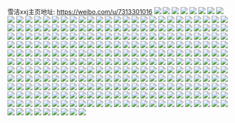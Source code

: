 雪洁xxj主页地址: https://weibo.com/u/7313301016 
![](https://wx4.sinaimg.cn/mw2000/007YVRG0ly1h8yydc8tg4j33gg56oe8b.jpg) 
![](https://wx4.sinaimg.cn/mw2000/007YVRG0ly1h8yyd6e0iaj33gg56onpn.jpg) 
![](https://wx4.sinaimg.cn/mw2000/007YVRG0ly1h8yydnovm0j32ny3zxnpi.jpg) 
![](https://wx4.sinaimg.cn/mw2000/007YVRG0ly1h8yydjyt8fj33gg56okju.jpg) 
![](https://wx4.sinaimg.cn/mw2000/007YVRG0ly1h8hbq1stkwj30u015f143.jpg) 
![](https://wx4.sinaimg.cn/mw2000/007YVRG0ly1h8hbq20cbpj30u0143dpg.jpg) 
![](https://wx4.sinaimg.cn/mw2000/007YVRG0ly1h8hbq28qcrj30u0182dsp.jpg) 
![](https://wx4.sinaimg.cn/mw2000/007YVRG0ly1h8cyzrz54pj30u0140qd9.jpg) 
![](https://wx4.sinaimg.cn/mw2000/007YVRG0ly1h8cyzr4megj30u0140n89.jpg) 
![](https://wx4.sinaimg.cn/mw2000/007YVRG0ly1h8cyzs52w6j30u0140aku.jpg) 
![](https://wx4.sinaimg.cn/mw2000/007YVRG0ly1h7j6vlo82kj30t80a3mxs.jpg) 
![](https://wx4.sinaimg.cn/mw2000/007YVRG0ly1h7d8bjubxlj30u01404bv.jpg) 
![](https://wx4.sinaimg.cn/mw2000/007YVRG0ly1h7d8bkdn41j30u01297d8.jpg) 
![](https://wx4.sinaimg.cn/mw2000/007YVRG0ly1h7d8bkszwlj30u0140qff.jpg) 
![](https://wx4.sinaimg.cn/mw2000/007YVRG0ly1h72fre5yudj30u01cttbn.jpg) 
![](https://wx4.sinaimg.cn/mw2000/007YVRG0ly1h6ref7ns8zj30u019mgwe.jpg) 
![](https://wx4.sinaimg.cn/mw2000/007YVRG0ly1h6ref737j2j30u019idlx.jpg) 
![](https://wx4.sinaimg.cn/mw2000/007YVRG0ly1h6ref8gzrwj30u0164nau.jpg) 
![](https://wx4.sinaimg.cn/mw2000/007YVRG0ly1h6ref9t8dzj30u0190k0k.jpg) 
![](https://wx4.sinaimg.cn/mw2000/007YVRG0ly1h6refaqcpyj30u019fn53.jpg) 
![](https://wx4.sinaimg.cn/mw2000/007YVRG0ly1h6refb55z7j30u016mjx1.jpg) 
![](https://wx4.sinaimg.cn/mw2000/007YVRG0ly1h6refciiajj30u0190dhy.jpg) 
![](https://wx4.sinaimg.cn/mw2000/007YVRG0ly1h6refbwa4zj30u019oqes.jpg) 
![](https://wx4.sinaimg.cn/mw2000/007YVRG0ly1h6reffiff7j30u016z768.jpg) 
![](https://wx4.sinaimg.cn/mw2000/007YVRG0ly1h6kg75toahj30u016mncg.jpg) 
![](https://wx4.sinaimg.cn/mw2000/007YVRG0ly1h6kg774sq8j30u019inaw.jpg) 
![](https://wx4.sinaimg.cn/mw2000/007YVRG0ly1h6kg74xaayj30u01agqid.jpg) 
![](https://wx4.sinaimg.cn/mw2000/007YVRG0ly1h6kg76i1h1j30u015o13k.jpg) 
![](https://wx4.sinaimg.cn/mw2000/007YVRG0ly1h6bpyp5eiij30u0140q4i.jpg) 
![](https://wx4.sinaimg.cn/mw2000/007YVRG0ly1h6bpyoron9j30u014gta2.jpg) 
![](https://wx4.sinaimg.cn/mw2000/007YVRG0ly1h60qdlupwmj30u0140dk6.jpg) 
![](https://wx4.sinaimg.cn/mw2000/007YVRG0ly1h5rk1zch3hj30u014049v.jpg) 
![](https://wx4.sinaimg.cn/mw2000/007YVRG0ly1h4ek9y4ymlj30u0140dlg.jpg) 
![](https://wx4.sinaimg.cn/mw2000/007YVRG0ly1h4eka1p1erj30u01400zt.jpg) 
![](https://wx4.sinaimg.cn/mw2000/007YVRG0ly1h4ek9zo1p5j30u014043n.jpg) 
![](https://wx4.sinaimg.cn/mw2000/007YVRG0ly1h4eka2db7tj30u0140n2d.jpg) 
![](https://wx4.sinaimg.cn/mw2000/007YVRG0ly1h4eka8kj0oj30u01hcqc6.jpg) 
![](https://wx4.sinaimg.cn/mw2000/007YVRG0ly1h4eka5rr6sj31400u00xv.jpg) 
![](https://wx4.sinaimg.cn/mw2000/007YVRG0ly1h3dgzxp3mpj30u013kwke.jpg) 
![](https://wx4.sinaimg.cn/mw2000/007YVRG0ly1h2bnxzwotbj31ox22ynpd.jpg) 
![](https://wx4.sinaimg.cn/mw2000/007YVRG0ly1h12m99lo0zj32802yohdv.jpg) 
![](https://wx4.sinaimg.cn/mw2000/007YVRG0ly1h12m95rwpkj32802yohdv.jpg) 
![](https://wx4.sinaimg.cn/mw2000/007YVRG0ly1h12m9binb0j32802you0y.jpg) 
![](https://wx4.sinaimg.cn/mw2000/007YVRG0ly1h0z6ws7pf3j32c03404qq.jpg) 
![](https://wx4.sinaimg.cn/mw2000/007YVRG0ly1h0z6x26yh3j32c0340kjn.jpg) 
![](https://wx4.sinaimg.cn/mw2000/007YVRG0ly1h0z6wyras0j32c0340npf.jpg) 
![](https://wx4.sinaimg.cn/mw2000/007YVRG0ly1h0z6x48v6kj32802yob2a.jpg) 
![](https://wx4.sinaimg.cn/mw2000/007YVRG0ly1h0z6x5dielj30wh167h70.jpg) 
![](https://wx4.sinaimg.cn/mw2000/007YVRG0ly1h0gxa9ms6rj32802yonpe.jpg) 
![](https://wx4.sinaimg.cn/mw2000/007YVRG0ly1gzqyf7365cj322o33yhdt.jpg) 
![](https://wx4.sinaimg.cn/mw2000/007YVRG0ly1gzqyf64p18j322o340hdt.jpg) 
![](https://wx4.sinaimg.cn/mw2000/007YVRG0ly1gzmgwtlk4tj32c0340u0z.jpg) 
![](https://wx4.sinaimg.cn/mw2000/007YVRG0ly1gzmgwvrpsxj32c03401ky.jpg) 
![](https://wx4.sinaimg.cn/mw2000/007YVRG0ly1gzmgx0akr0j32bc334e82.jpg) 
![](https://wx4.sinaimg.cn/mw2000/007YVRG0ly1gzmgwxgw89j32c03401ky.jpg) 
![](https://wx4.sinaimg.cn/mw2000/007YVRG0ly1gzgb5q6kqpj32802yokjn.jpg) 
![](https://wx4.sinaimg.cn/mw2000/007YVRG0ly1gzgb5ofcupj327y2v2b2b.jpg) 
![](https://wx4.sinaimg.cn/mw2000/007YVRG0ly1gz1mzm4d03j32802yohdw.jpg) 
![](https://wx4.sinaimg.cn/mw2000/007YVRG0ly1gz1mzgjznuj32802yob2c.jpg) 
![](https://wx4.sinaimg.cn/mw2000/007YVRG0ly1gz1mzuh7dmj32802yohdv.jpg) 
![](https://wx4.sinaimg.cn/mw2000/007YVRG0ly1gz1mzqkbqsj32802yoqv7.jpg) 
![](https://wx4.sinaimg.cn/mw2000/007YVRG0ly1gz1mzs058bj32802yonpe.jpg) 
![](https://wx4.sinaimg.cn/mw2000/007YVRG0ly1gz1mztgzpsj32802yoqv6.jpg) 
![](https://wx4.sinaimg.cn/mw2000/007YVRG0ly1gz1n49c28mj32802yoqv6.jpg) 
![](https://wx4.sinaimg.cn/mw2000/007YVRG0ly1gyfpus9hs8j32802yoqv6.jpg) 
![](https://wx4.sinaimg.cn/mw2000/007YVRG0ly1gyfpuwlqo0j32c03401kx.jpg) 
![](https://wx4.sinaimg.cn/mw2000/007YVRG0ly1gyeqe7k3bkj30tz12vws4.jpg) 
![](https://wx4.sinaimg.cn/mw2000/007YVRG0ly1gyeqe9bdggj31hc0u0gz1.jpg) 
![](https://wx4.sinaimg.cn/mw2000/007YVRG0ly1gxylg91sm4j33342bc4qq.jpg) 
![](https://wx4.sinaimg.cn/mw2000/007YVRG0ly1gxrmqxgkl0j333y2bou0y.jpg) 
![](https://wx4.sinaimg.cn/mw2000/007YVRG0ly1gxrmqztwkyj333z2di7wj.jpg) 
![](https://wx4.sinaimg.cn/mw2000/007YVRG0ly1gxpsbfmu6ej31v02m47wj.jpg) 
![](https://wx4.sinaimg.cn/mw2000/007YVRG0ly1gxpsbkdxzqj32bc334qv7.jpg) 
![](https://wx4.sinaimg.cn/mw2000/007YVRG0ly1gxpsbnsl3ij32bc334npf.jpg) 
![](https://wx4.sinaimg.cn/mw2000/007YVRG0ly1gxpsbiets7j32bc334x6r.jpg) 
![](https://wx4.sinaimg.cn/mw2000/007YVRG0ly1gxpsbgzrs4j322b2s3x6q.jpg) 
![](https://wx4.sinaimg.cn/mw2000/007YVRG0ly1gxpsbm8esbj32bc334qv7.jpg) 
![](https://wx4.sinaimg.cn/mw2000/007YVRG0ly1gxezz2vporj31dt1wqb29.jpg) 
![](https://wx4.sinaimg.cn/mw2000/007YVRG0ly1gxezz4mevoj31w22iq1ky.jpg) 
![](https://wx4.sinaimg.cn/mw2000/007YVRG0ly1gxezz6r7ugj32c03407wj.jpg) 
![](https://wx4.sinaimg.cn/mw2000/007YVRG0ly1gxf017ylqaj30qy0uttcx.jpg) 
![](https://wx4.sinaimg.cn/mw2000/007YVRG0ly1gxezz82qsfj32iq24dx6p.jpg) 
![](https://wx4.sinaimg.cn/mw2000/007YVRG0ly1gxezza2o06j32c0340u0y.jpg) 
![](https://wx4.sinaimg.cn/mw2000/007YVRG0ly1gx5hf1v6kxj32b12xhhdt.jpg) 
![](https://wx4.sinaimg.cn/mw2000/007YVRG0ly1gx5hf34ubbj32b2340qv5.jpg) 
![](https://wx4.sinaimg.cn/mw2000/007YVRG0ly1gx5hf3kqz0j317r1fw1c4.jpg) 
![](https://wx4.sinaimg.cn/mw2000/007YVRG0ly1gx5hf52kasj31te2sqe81.jpg) 
![](https://wx4.sinaimg.cn/mw2000/007YVRG0ly1gx5hf68oc9j32eo38wx6p.jpg) 
![](https://wx4.sinaimg.cn/mw2000/007YVRG0ly1gx5hf7r7zwj32bc334u0y.jpg) 
![](https://wx4.sinaimg.cn/mw2000/007YVRG0ly1gwr79qr3jkj30u0140qmd.jpg) 
![](https://wx4.sinaimg.cn/mw2000/007YVRG0ly1gwr79pb0d9j30u0140qjl.jpg) 
![](https://wx4.sinaimg.cn/mw2000/007YVRG0ly1gwr79q209aj32402124qp.jpg) 
![](https://wx4.sinaimg.cn/mw2000/007YVRG0ly1gwg5nb0pg1j32402tcqv7.jpg) 
![](https://wx4.sinaimg.cn/mw2000/007YVRG0ly1gwg5n1z8z1j32bc3344qr.jpg) 
![](https://wx4.sinaimg.cn/mw2000/007YVRG0ly1gwg5n5wx35j31yl2xv4qq.jpg) 
![](https://wx4.sinaimg.cn/mw2000/007YVRG0ly1gwg5neg47gj32402tc4qs.jpg) 
![](https://wx4.sinaimg.cn/mw2000/007YVRG0ly1gw990pakkzj31hw1zvx45.jpg) 
![](https://wx4.sinaimg.cn/mw2000/007YVRG0ly1gw991b6hoxj31hw1v0e81.jpg) 
![](https://wx4.sinaimg.cn/mw2000/007YVRG0ly1gw6w9p15ejj32bc334npf.jpg) 
![](https://wx4.sinaimg.cn/mw2000/007YVRG0ly1gw6w9tyhg3j32bc334npf.jpg) 
![](https://wx4.sinaimg.cn/mw2000/007YVRG0ly1gw6wyrmly0j31hc1z4b29.jpg) 
![](https://wx4.sinaimg.cn/mw2000/007YVRG0ly1gw6wyt7za9j31hc1z4u0x.jpg) 
![](https://wx4.sinaimg.cn/mw2000/007YVRG0ly1gv71nys6b1j62bc334b2b02.jpg) 
![](https://wx4.sinaimg.cn/mw2000/007YVRG0ly1gv71o1qr4fj32bc334b2b.jpg) 
![](https://wx4.sinaimg.cn/mw2000/007YVRG0ly1gv71nvlegyj62bc3347wj02.jpg) 
![](https://wx4.sinaimg.cn/mw2000/007YVRG0ly1gv1uu8rt9rj63342bcx6r02.jpg) 
![](https://wx4.sinaimg.cn/mw2000/007YVRG0ly1gv1uu5w35xj61rr2k6kjm02.jpg) 
![](https://wx4.sinaimg.cn/mw2000/007YVRG0ly1gv1uubkjuij62ba335b2a02.jpg) 
![](https://wx4.sinaimg.cn/mw2000/007YVRG0ly1gv1uudwnzkj62bb334kjm02.jpg) 
![](https://wx4.sinaimg.cn/mw2000/007YVRG0ly1gv1uugs57gj62bc3341kz02.jpg) 
![](https://wx4.sinaimg.cn/mw2000/007YVRG0ly1gv1uuj1vvkj61yv305npd02.jpg) 
![](https://wx4.sinaimg.cn/mw2000/007YVRG0ly1guvg1n7ibnj60u00ucgp302.jpg) 
![](https://wx4.sinaimg.cn/mw2000/007YVRG0ly1guvg1nv8ywj60u00u5n1802.jpg) 
![](https://wx4.sinaimg.cn/mw2000/007YVRG0ly1guvg1ocveaj60u00wcdjv02.jpg) 
![](https://wx4.sinaimg.cn/mw2000/007YVRG0ly1gut76hk2qaj60u01400w302.jpg) 
![](https://wx4.sinaimg.cn/mw2000/007YVRG0ly1gut76e2tx4j60u014078202.jpg) 
![](https://wx4.sinaimg.cn/mw2000/007YVRG0ly1gut76fh2yfj60u0158ado02.jpg) 
![](https://wx4.sinaimg.cn/mw2000/007YVRG0ly1gut76et2oaj60u014utce02.jpg) 
![](https://wx4.sinaimg.cn/mw2000/007YVRG0ly1gut76jk6kgj30u011faev.jpg) 
![](https://wx4.sinaimg.cn/mw2000/007YVRG0ly1gut76i9c5hj60u0109gp602.jpg) 
![](https://wx4.sinaimg.cn/mw2000/007YVRG0ly1gut76ivwt9j60u01400wk02.jpg) 
![](https://wx4.sinaimg.cn/mw2000/007YVRG0ly1gut76k3693j60u0140tbj02.jpg) 
![](https://wx4.sinaimg.cn/mw2000/007YVRG0ly1gut76g2czkj60u0140q5t02.jpg) 
![](https://wx4.sinaimg.cn/mw2000/007YVRG0ly1gunh9qja7gj60u0149ajn02.jpg) 
![](https://wx4.sinaimg.cn/mw2000/007YVRG0ly1gunh9s0mhmj60u01574a102.jpg) 
![](https://wx4.sinaimg.cn/mw2000/007YVRG0ly1gu2m50afl2j32c03407wi.jpg) 
![](https://wx4.sinaimg.cn/mw2000/007YVRG0ly1gu2m52z1qij33342bcb2b.jpg) 
![](https://wx4.sinaimg.cn/mw2000/007YVRG0ly1gu2m510c1aj60u013ggqg02.jpg) 
![](https://wx4.sinaimg.cn/mw2000/007YVRG0ly1gtooxnr7slj629d340hdv02.jpg) 
![](https://wx4.sinaimg.cn/mw2000/007YVRG0ly1gtooxp0r9ij61hw1zvhdt02.jpg) 
![](https://wx4.sinaimg.cn/mw2000/007YVRG0ly1gtooxkps17j624q3401kz02.jpg) 
![](https://wx4.sinaimg.cn/mw2000/007YVRG0ly1gtfn0gg093j62bc3341l002.jpg) 
![](https://wx4.sinaimg.cn/mw2000/007YVRG0ly1gtfn0n5npvj62bc334u0z02.jpg) 
![](https://wx4.sinaimg.cn/mw2000/007YVRG0ly1gtfn0jezlmj62bc334u0z02.jpg) 
![](https://wx4.sinaimg.cn/mw2000/007YVRG0ly1gt3p4jlkc9j31hw1zvnpd.jpg) 
![](https://wx4.sinaimg.cn/mw2000/007YVRG0ly1gt3p4gbdn1j30xh1lm4qp.jpg) 
![](https://wx4.sinaimg.cn/mw2000/007YVRG0ly1gt3p4hqnblj31hw1zvkjl.jpg) 
![](https://wx4.sinaimg.cn/mw2000/007YVRG0ly1grsmqh3aypj310x16s1kx.jpg) 
![](https://wx4.sinaimg.cn/mw2000/007YVRG0ly1grsmqmh0fmj30qy0uqwjf.jpg) 
![](https://wx4.sinaimg.cn/mw2000/007YVRG0ly1grsmqk2wn3j32bc334qve.jpg) 
![](https://wx4.sinaimg.cn/mw2000/007YVRG0ly1grsmql2endj30y019r4qp.jpg) 
![](https://wx4.sinaimg.cn/mw2000/007YVRG0ly1gr8fn1c41kj31hw1zv1l0.jpg) 
![](https://wx4.sinaimg.cn/mw2000/007YVRG0ly1gr8fmzp7p7j31hw1zvqv7.jpg) 
![](https://wx4.sinaimg.cn/mw2000/007YVRG0ly1gr8fna4fylj31hw1zvx6r.jpg) 
![](https://wx4.sinaimg.cn/mw2000/007YVRG0ly1gr09ngvl4tj30u01404qp.jpg) 
![](https://wx4.sinaimg.cn/mw2000/007YVRG0ly1gqpcljkzm4j33342bc4qs.jpg) 
![](https://wx4.sinaimg.cn/mw2000/007YVRG0ly1gqpclh6ctpj33342bcu10.jpg) 
![](https://wx4.sinaimg.cn/mw2000/007YVRG0ly1gqmkb332irj32bc334hdx.jpg) 
![](https://wx4.sinaimg.cn/mw2000/007YVRG0ly1gqmkb4cqarj31sc2wgu0y.jpg) 
![](https://wx4.sinaimg.cn/mw2000/007YVRG0ly1gqmkb6ohf2j32bc334b2d.jpg) 
![](https://wx4.sinaimg.cn/mw2000/007YVRG0ly1gqmkb92ttij322o340e88.jpg) 
![](https://wx4.sinaimg.cn/mw2000/007YVRG0ly1gqmkbbbrj1j323y3401l3.jpg) 
![](https://wx4.sinaimg.cn/mw2000/007YVRG0ly1gqmkbdgrntj322o340hdw.jpg) 
![](https://wx4.sinaimg.cn/mw2000/007YVRG0ly1gqmkd66p1dj33402c0u0y.jpg) 
![](https://wx4.sinaimg.cn/mw2000/007YVRG0ly1gqmkczkx3aj33402c0e88.jpg) 
![](https://wx4.sinaimg.cn/mw2000/007YVRG0ly1gqmkd4wem4j33402c0u0y.jpg) 
![](https://wx4.sinaimg.cn/mw2000/007YVRG0ly1gqmkbgqys7j33402c0x6t.jpg) 
![](https://wx4.sinaimg.cn/mw2000/007YVRG0ly1gqmkbkpg9aj33402c0x6t.jpg) 
![](https://wx4.sinaimg.cn/mw2000/007YVRG0ly1gqmkbiqjgzj33402c07wl.jpg) 
![](https://wx4.sinaimg.cn/mw2000/007YVRG0ly1gqmkcwmd3rj32bc334x6u.jpg) 
![](https://wx4.sinaimg.cn/mw2000/007YVRG0ly1gqmkd3qlmaj31ds340qv8.jpg) 
![](https://wx4.sinaimg.cn/mw2000/007YVRG0ly1gqmkd1p5p0j33402c04qu.jpg) 
![](https://wx4.sinaimg.cn/mw2000/007YVRG0ly1gqa2cnmlh2j30sg0sgwhv.jpg) 
![](https://wx4.sinaimg.cn/mw2000/007YVRG0ly1gqa2conefnj32802you0y.jpg) 
![](https://wx4.sinaimg.cn/mw2000/007YVRG0ly1gq7sqm97jsj31hw22be82.jpg) 
![](https://wx4.sinaimg.cn/mw2000/007YVRG0ly1gq7ss28132j31hw1zvx6r.jpg) 
![](https://wx4.sinaimg.cn/mw2000/007YVRG0ly1gq7sqkovosj31hw217b2a.jpg) 
![](https://wx4.sinaimg.cn/mw2000/007YVRG0ly1gq7srwhgn2j31hw217kjm.jpg) 
![](https://wx4.sinaimg.cn/mw2000/007YVRG0ly1gq7sruhf2ij32b5340e84.jpg) 
![](https://wx4.sinaimg.cn/mw2000/007YVRG0ly1gq7sqrdxgbj31hw20v7wi.jpg) 
![](https://wx4.sinaimg.cn/mw2000/007YVRG0ly1gq7sqq356bj31hw20nb2a.jpg) 
![](https://wx4.sinaimg.cn/mw2000/007YVRG0ly1gq7ssjh9ggj31jt1jt7wh.jpg) 
![](https://wx4.sinaimg.cn/mw2000/007YVRG0ly1gq7sry49cjj31hw213b2a.jpg) 
![](https://wx4.sinaimg.cn/mw2000/007YVRG0ly1gq5osfi0xmj322s340kjo.jpg) 
![](https://wx4.sinaimg.cn/mw2000/007YVRG0ly1gq5osl9ql9j33402c0b2e.jpg) 
![](https://wx4.sinaimg.cn/mw2000/007YVRG0ly1gq5osijqmbj322s340hdw.jpg) 
![](https://wx4.sinaimg.cn/mw2000/007YVRG0ly1gq5osgdnpsj31400u0qup.jpg) 
![](https://wx4.sinaimg.cn/mw2000/007YVRG0ly1gq5osdt14bj320t340npf.jpg) 
![](https://wx4.sinaimg.cn/mw2000/007YVRG0ly1gq5osgtc7fj30so12yh4r.jpg) 
![](https://wx4.sinaimg.cn/mw2000/007YVRG0ly1gq5osbr4nzj320031zhdv.jpg) 
![](https://wx4.sinaimg.cn/mw2000/007YVRG0ly1gq5osapsmpj30u01hcjx8.jpg) 
![](https://wx4.sinaimg.cn/mw2000/007YVRG0ly1gq5otjn91jj31hw1zvqv7.jpg) 
![](https://wx4.sinaimg.cn/mw2000/007YVRG0ly1gq1tqwqpgij32402tcqv6.jpg) 
![](https://wx4.sinaimg.cn/mw2000/007YVRG0ly1gq0s542dg4j32io1w0x6r.jpg) 
![](https://wx4.sinaimg.cn/mw2000/007YVRG0ly1gq0s3c8jakj33342bcx6u.jpg) 
![](https://wx4.sinaimg.cn/mw2000/007YVRG0ly1gq0s3ef5p2j33342bc4qv.jpg) 
![](https://wx4.sinaimg.cn/mw2000/007YVRG0ly1gq0s3niqc4j32bc3341l3.jpg) 
![](https://wx4.sinaimg.cn/mw2000/007YVRG0ly1gq0s3ksvz3j32bc334he0.jpg) 
![](https://wx4.sinaimg.cn/mw2000/007YVRG0ly1gq0s3ts435j33342bc4qu.jpg) 
![](https://wx4.sinaimg.cn/mw2000/007YVRG0ly1gq0s3x1ew0j33342bc4qu.jpg) 
![](https://wx4.sinaimg.cn/mw2000/007YVRG0ly1gq0s3rkikvj33342bcx6t.jpg) 
![](https://wx4.sinaimg.cn/mw2000/007YVRG0ly1gq0s3h5fahj32bc3344qw.jpg) 
![](https://wx4.sinaimg.cn/mw2000/007YVRG0ly1gp8u9aawptj33342bcb2d.jpg) 
![](https://wx4.sinaimg.cn/mw2000/007YVRG0ly1gp8u8qndyqj33342bc4qt.jpg) 
![](https://wx4.sinaimg.cn/mw2000/007YVRG0ly1gp8u8v0i9sj33342bcu10.jpg) 
![](https://wx4.sinaimg.cn/mw2000/007YVRG0ly1gp8u9jkhq9j31w02iox6r.jpg) 
![](https://wx4.sinaimg.cn/mw2000/007YVRG0ly1gp8u9k17lhj30u00u0q4r.jpg) 
![](https://wx4.sinaimg.cn/mw2000/007YVRG0ly1gp8u9otrtaj31w02iox6r.jpg) 
![](https://wx4.sinaimg.cn/mw2000/007YVRG0ly1gp8u9t7wcqj31w02ioqv7.jpg) 
![](https://wx4.sinaimg.cn/mw2000/007YVRG0ly1gp8ua1pfygj32io1w0npe.jpg) 
![](https://wx4.sinaimg.cn/mw2000/007YVRG0ly1gp8ua9n1b7j31w02ioqv7.jpg) 
![](https://wx4.sinaimg.cn/mw2000/007YVRG0ly1gp6utvwgsbj31c91y81kz.jpg) 
![](https://wx4.sinaimg.cn/mw2000/007YVRG0ly1gp6utu952cj30w11gnb29.jpg) 
![](https://wx4.sinaimg.cn/mw2000/007YVRG0ly1gp6uu37x3rj31hw1um4qr.jpg) 
![](https://wx4.sinaimg.cn/mw2000/007YVRG0ly1gp6utxxihxj31hw1zv4qr.jpg) 
![](https://wx4.sinaimg.cn/mw2000/007YVRG0ly1gp6utx05i9j31hw1zv4qr.jpg) 
![](https://wx4.sinaimg.cn/mw2000/007YVRG0ly1gp6uu1in7dj31hw1zv1kz.jpg) 
![](https://wx4.sinaimg.cn/mw2000/007YVRG0ly1gp6utz3n1kj31hw1owqv6.jpg) 
![](https://wx4.sinaimg.cn/mw2000/007YVRG0ly1gp6uu0fvm2j32853407wl.jpg) 
![](https://wx4.sinaimg.cn/mw2000/007YVRG0ly1gp6uu45mbkj31821wzhdu.jpg) 
![](https://wx4.sinaimg.cn/mw2000/007YVRG0ly1gp3h8brvrbj32c0340qv6.jpg) 
![](https://wx4.sinaimg.cn/mw2000/007YVRG0ly1gp3h8e8wblj31og2ioqv7.jpg) 
![](https://wx4.sinaimg.cn/mw2000/007YVRG0ly1gp3h8g2b0kj32c03401l1.jpg) 
![](https://wx4.sinaimg.cn/mw2000/007YVRG0ly1gp3h8im5kxj32bc334b2e.jpg) 
![](https://wx4.sinaimg.cn/mw2000/007YVRG0ly1gp3h8qo1htj32bc334kjq.jpg) 
![](https://wx4.sinaimg.cn/mw2000/007YVRG0ly1gp3h8u3hjvj32bc334hdy.jpg) 
![](https://wx4.sinaimg.cn/mw2000/007YVRG0ly1gp3h9f1mokj32bc334x6t.jpg) 
![](https://wx4.sinaimg.cn/mw2000/007YVRG0ly1gp3h94pwd5j32bc334hdx.jpg) 
![](https://wx4.sinaimg.cn/mw2000/007YVRG0ly1gp3h906vhkj32bc331qv9.jpg) 
![](https://wx4.sinaimg.cn/mw2000/007YVRG0ly1gp3h9i9d67j32bc334b2e.jpg) 
![](https://wx4.sinaimg.cn/mw2000/007YVRG0ly1gp3h993ch0j32bc3341l2.jpg) 
![](https://wx4.sinaimg.cn/mw2000/007YVRG0ly1gp3h9m0kdsj328x3401l1.jpg) 
![](https://wx4.sinaimg.cn/mw2000/007YVRG0ly1gp3h9nw4ffj32bc334kjp.jpg) 
![](https://wx4.sinaimg.cn/mw2000/007YVRG0ly1gp3h9q8bmmj329f340e84.jpg) 
![](https://wx4.sinaimg.cn/mw2000/007YVRG0ly1gp3h9ssa8nj32bc334e85.jpg) 
![](https://wx4.sinaimg.cn/mw2000/007YVRG0ly1gp3h9ut4dmj32c0340x6s.jpg) 
![](https://wx4.sinaimg.cn/mw2000/007YVRG0ly1gp3h9xdjavj32c0340e84.jpg) 
![](https://wx4.sinaimg.cn/mw2000/007YVRG0ly1gp3h9zz73qj32bc334b2d.jpg) 
![](https://wx4.sinaimg.cn/mw2000/007YVRG0ly1goyx219gdqj31401bde81.jpg) 
![](https://wx4.sinaimg.cn/mw2000/007YVRG0ly1gou85dgsauj33342bce85.jpg) 
![](https://wx4.sinaimg.cn/mw2000/007YVRG0ly1gou81ztvr5j31hw1zvkjm.jpg) 
![](https://wx4.sinaimg.cn/mw2000/007YVRG0ly1gou824sjk0j32bc334npi.jpg) 
![](https://wx4.sinaimg.cn/mw2000/007YVRG0ly1gou8292vwij31hw1zvkjm.jpg) 
![](https://wx4.sinaimg.cn/mw2000/007YVRG0ly1gou81yrpotj31pr2dwu0x.jpg) 
![](https://wx4.sinaimg.cn/mw2000/007YVRG0ly1gou82j2llvj32bc3344qv.jpg) 
![](https://wx4.sinaimg.cn/mw2000/007YVRG0ly1gou821zu9rj32bc334hdy.jpg) 
![](https://wx4.sinaimg.cn/mw2000/007YVRG0ly1gou827btatj32bc334e86.jpg) 
![](https://wx4.sinaimg.cn/mw2000/007YVRG0ly1gou85t35yhj33342bc4qs.jpg) 
![](https://wx4.sinaimg.cn/mw2000/007YVRG0ly1gosuvlidxxj32bc3341l2.jpg) 
![](https://wx4.sinaimg.cn/mw2000/007YVRG0ly1gosuvm0p4qj30rk18uk2y.jpg) 
![](https://wx4.sinaimg.cn/mw2000/007YVRG0ly1gnxwu9bswkj32bc3341kz.jpg) 
![](https://wx4.sinaimg.cn/mw2000/007YVRG0ly1gnxwu7x1hlj32bc334x6q.jpg) 
![](https://wx4.sinaimg.cn/mw2000/007YVRG0ly1gnxwuac71fj32bc3341ky.jpg) 
![](https://wx4.sinaimg.cn/mw2000/007YVRG0ly1gnxwubytv5j32bc334b2b.jpg) 
![](https://wx4.sinaimg.cn/mw2000/007YVRG0ly1gnxwuellx6j32bc3347wj.jpg) 
![](https://wx4.sinaimg.cn/mw2000/007YVRG0ly1gnxwudclelj32bc334hdv.jpg) 
![](https://wx4.sinaimg.cn/mw2000/007YVRG0ly1gne5ohmryhj328a28i7wi.jpg) 
![](https://wx4.sinaimg.cn/mw2000/007YVRG0ly1gne5n9r01yj32bc3344qs.jpg) 
![](https://wx4.sinaimg.cn/mw2000/007YVRG0ly1gne5n7zqkwj32bc28ge81.jpg) 
![](https://wx4.sinaimg.cn/mw2000/007YVRG0ly1gmz2m436bdj30t50x614b.jpg) 
![](https://wx4.sinaimg.cn/mw2000/007YVRG0ly1gmz2m5qyz5j30u014cnh4.jpg) 
![](https://wx4.sinaimg.cn/mw2000/007YVRG0ly1gmz2m4m73dj30u010uh00.jpg) 
![](https://wx4.sinaimg.cn/mw2000/007YVRG0ly1gmit8itkfxj31hc0u0nc7.jpg) 
![](https://wx4.sinaimg.cn/mw2000/007YVRG0ly1gl9bszlf4fj31w02io1l0.jpg) 
![](https://wx4.sinaimg.cn/mw2000/007YVRG0ly1gl9btp6g6jj31w02io4qs.jpg) 
![](https://wx4.sinaimg.cn/mw2000/007YVRG0ly1gl9bue3onbj32io1w04qs.jpg) 
![](https://wx4.sinaimg.cn/mw2000/007YVRG0ly1gl0oine7x0j31vb2iou0y.jpg) 
![](https://wx4.sinaimg.cn/mw2000/007YVRG0ly1gl0oiph5tlj32bc334x6u.jpg) 
![](https://wx4.sinaimg.cn/mw2000/007YVRG0ly1gl0oj8jiahj33342bc4qs.jpg) 
![](https://wx4.sinaimg.cn/mw2000/007YVRG0ly1gl0oit9jqij33342bcx6s.jpg) 
![](https://wx4.sinaimg.cn/mw2000/007YVRG0ly1gl0oiwgo9pj31u02iob2b.jpg) 
![](https://wx4.sinaimg.cn/mw2000/007YVRG0ly1gl0oj0d2xnj33341zku10.jpg) 
![](https://wx4.sinaimg.cn/mw2000/007YVRG0ly1gl0oiv30v1j33342bcb2d.jpg) 
![](https://wx4.sinaimg.cn/mw2000/007YVRG0ly1gl0oj6zocrj31w02io7wk.jpg) 
![](https://wx4.sinaimg.cn/mw2000/007YVRG0ly1gl0oj2svxhj31tu2io4qr.jpg) 
![](https://wx4.sinaimg.cn/mw2000/007YVRG0ly1gkpko91hsdj3140140b29.jpg) 
![](https://wx4.sinaimg.cn/mw2000/007YVRG0ly1gkpko7ktpyj315o1xrqv6.jpg) 
![](https://wx4.sinaimg.cn/mw2000/007YVRG0ly1gkpko9zqqlj31401404qp.jpg) 
![](https://wx4.sinaimg.cn/mw2000/007YVRG0ly1gk5ghtmr0aj30rs15oe25.jpg) 
![](https://wx4.sinaimg.cn/mw2000/007YVRG0ly1gk5ghupp3ej30dl2ioqv5.jpg) 
![](https://wx4.sinaimg.cn/mw2000/007YVRG0ly1gk5ghvt2x9j315o1qib29.jpg) 
![](https://wx4.sinaimg.cn/mw2000/007YVRG0ly1gk5gi0aozlj31sg2dsqv7.jpg) 
![](https://wx4.sinaimg.cn/mw2000/007YVRG0ly1gk5ghxuoq8j31sg2dsnpf.jpg) 
![](https://wx4.sinaimg.cn/mw2000/007YVRG0ly1gk5gi1rb7qj31401hcnpd.jpg) 
![](https://wx4.sinaimg.cn/mw2000/007YVRG0ly1gk5gi67lx9j32bc3344qw.jpg) 
![](https://wx4.sinaimg.cn/mw2000/007YVRG0ly1gk5gi6xwkcj31400u0gu9.jpg) 
![](https://wx4.sinaimg.cn/mw2000/007YVRG0ly1gk5gi99ukpj3223333b2d.jpg) 
![](https://wx4.sinaimg.cn/mw2000/007YVRG0ly1gix3btt7t5j31hc1401ky.jpg) 
![](https://wx4.sinaimg.cn/mw2000/007YVRG0ly1gix3buexzcj31hc140b29.jpg) 
![](https://wx4.sinaimg.cn/mw2000/007YVRG0ly1gix3bvdzdgj31hc1404qq.jpg) 
![](https://wx4.sinaimg.cn/mw2000/007YVRG0ly1ghmug5tm85j31th2io1l1.jpg) 
![](https://wx4.sinaimg.cn/mw2000/007YVRG0ly1ghmugwk65fj3140140b29.jpg) 
![](https://wx4.sinaimg.cn/mw2000/007YVRG0ly1ghmug7qx3xj31td2iokjo.jpg) 
![](https://wx4.sinaimg.cn/mw2000/007YVRG0ly1ga84v8uagxj31411o0x6p.jpg) 
![](https://wx4.sinaimg.cn/mw2000/007YVRG0ly1ga84uwxcz0j31411o0u0x.jpg) 
![](https://wx4.sinaimg.cn/mw2000/007YVRG0ly1ga84uxxqu5j31411o07wi.jpg) 
![](https://wx4.sinaimg.cn/mw2000/007YVRG0ly1ga84uyapafj30nm0fqjxf.jpg) 
![](https://wx4.sinaimg.cn/mw2000/007YVRG0ly1ga84uyhlcgj30nm0fq0zy.jpg) 
![](https://wx4.sinaimg.cn/mw2000/007YVRG0ly1ga84uyrap3j30nm0fq45j.jpg) 
![](https://wx4.sinaimg.cn/mw2000/007YVRG0ly1ga84vfwtr1j343c64w1li.jpg) 
![](https://wx4.sinaimg.cn/mw2000/007YVRG0ly1ga84v60s3uj343c64we8m.jpg) 
![](https://wx4.sinaimg.cn/mw2000/007YVRG0ly1ga84vow4nqj343c64w1lh.jpg) 
